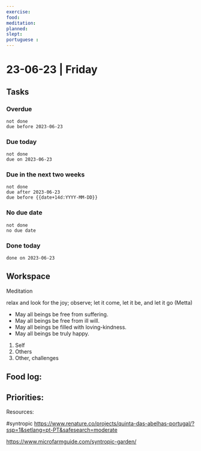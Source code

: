 ```yaml
---
exercise: 
food:
meditation:
planned:
slept:
portuguese :
---
```


# 23-06-23 | Friday

## Tasks
### Overdue
```tasks
not done
due before 2023-06-23
```

### Due today
```tasks
not done
due on 2023-06-23
```

### Due in the next two weeks
```tasks
not done
due after 2023-06-23
due before {{date+14d:YYYY-MM-DD}}
```

### No due date
```tasks
not done
no due date
```

### Done today
```tasks
done on 2023-06-23
```

## Workspace

Meditation 

relax and look for the joy; observe; let it come, let it be, and let it go
(Metta)
-   May all beings be free from suffering.
-   May all beings be free from ill will.
-   May all beings be filled with loving-kindness.
-   May all beings be truly happy.

1. Self
2. Others
3. Other, challenges

Food log:
- 

Priorities:
- 

Resources:

#syntropic 
https://www.renature.co/projects/quinta-das-abelhas-portugal/?ssp=1&setlang=pt-PT&safesearch=moderate

https://www.microfarmguide.com/syntropic-garden/